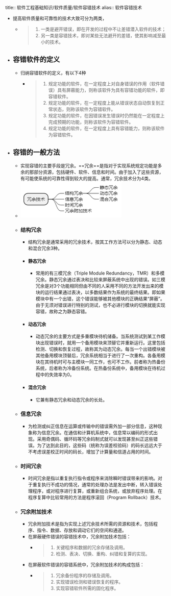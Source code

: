 title:: 软件工程基础知识/软件质量/软件容错技术
alias:: 软件容错技术

- 提高软件质量和可靠性的技术大致可分为两类，
	- > 1. 一类是避开错误，即在开发的过程中不让差错潜入软件的技术；
	  > 2. 另一类是容错技术，即对某些无法避开的差错，使其影响减至最小的技术。
- ## 容错软件的定义
	- 归纳容错软件的定义，有以下4种
		- > 1. 规定功能的软件，在一定程度上对自身错误的作用（软件错误）具有屏蔽能力，则称该软件为具有容错功能的软件，即容错软件。
		  > 2. 规定功能的软件，在一定程度上能从错误状态自动恢复到正常状态，则称该软件为容错软件。
		  > 3. 规定功能的软件，在因错误发生错误时仍然能在一定程度上完成预期的功能，则称该软件为容错软件。
		  > 4. 规定功能的软件，在一定程度上具有容错能力，则称该软件为容错软件。
- ## 容错的一般方法
	- 实现容错的主要手段是冗余。==冗余==是指对于实现系统规定功能是多余的那部分资源，包括硬件、软件、信息和时间。由于加入了这些资源，有可能使系统的可靠性得到较大的提高。通常，冗余技术分为4类。
	- ![image.png](../assets/image_1649031137659_0.png)
	- ### 结构冗余
		- 结构冗余是通常采用的冗余技术，按其工作方法可以分为静态、动态和混合冗余3种。
		- #### 静态冗余
			- 常用的有三模冗余（Triple Module Redundancy，TMR）和多模冗余。静态冗余通过表决和比较来屏蔽系统中出现的错误。如三模冗余是对3个功能相同但由不同的人采用不同的方法开发出来的模块的运行结果通过表决，以多数结果作为系统的最终结果。即如果模块中有一个出错，这个错误能够被其他模块的正确结果“屏蔽”。由于无须对错误进行特别的测试，也不必进行模块的切换就能实现容错，故称之为静态容错。
		- #### 动态冗余
			- 动态冗余的主要方式是多重模块待机储备。当系统测试到某工作模块出现错误时，就用一个备用模块来顶替它并重新运行。这里包括检测、切换和恢复过程，故称其为动态冗余。每当一个出错模块被其他备用模块顶替后，冗余系统相当于进行了一次重构。各备用模块在其待机时可与主模块一同工作，也可不工作。前者称为热备份系统，后者称为冷备份系统。在热备份系统中，备用模块在待机过程中的失效率为0。
		- #### 混合冗余
			- 它兼有静态冗余和动态冗余的长处。
	- ### 信息冗余
		- 为检测或纠正信息在运算或传输中的错误需外加一部分信息，这种现象称为信息冗余。在通信和计算机系统中，信息常以编码的形式出现。采用奇偶码、循环码等冗余码制式就可以发现甚至纠正这些错误。为了达到此目的，这些码（统称为误差校验码）的码长远远大于不考虑误差校正时间的码长，增加了计算量和信道占用的时间。
	- ### 时间冗余
		- 时间冗余是指以重复执行指令或程序来消除瞬时错误带来的影响。对于重复执行不成功的情况，通常的处理办法是发出中断，转入错误处理程序，或对程序进行复算，或重新组合系统，或放弃程序处理。在程序复算中比较常用的方法是程序滚回（Program Rollback）技术。
	- ### 冗余附加技术
		- 冗余附加技术是指为实现上述冗余技术所需的资源和技术，包括程序、指令、数据、存放和调动它们的空间和通道。
		- 在屏蔽硬件错误的容错技术中，冗余附加技术包括：
			- > 1. 关键程序和数据的冗余存储及调用。
			  > 2. 检测、表决、切换、重构、纠错和复算的实现。
		- 在屏蔽软件错误的容错系统中，冗余附加技术的构成包括：
			- > 1. 冗余备份程序的存储及调用。
			  > 2. 实现错误检测和错误恢复的程序。
			  > 3. 实现容错软件所需的固化程序。